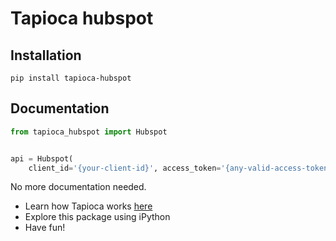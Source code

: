 # Tapioca hubspot

## Installation
```
pip install tapioca-hubspot
```

## Documentation
``` python
from tapioca_hubspot import Hubspot


api = Hubspot(
	client_id='{your-client-id}', access_token='{any-valid-access-token}')

```

No more documentation needed.

- Learn how Tapioca works [here](http://tapioca-wrapper.readthedocs.org/en/stable/quickstart.html)
- Explore this package using iPython
- Have fun!
